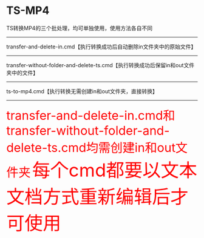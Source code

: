 # TS-MP4
TS转换MP4的三个批处理，均可单独使用，使用方法各自不同
<hr>transfer-and-delete-in.cmd【执行转换成功后自动删除in文件夹中的原始文件】
<hr>transfer-without-folder-and-delete-ts.cmd【执行转换成功后保留in和out文件夹中的文件】
<hr>ts-to-mp4.cmd【执行转换无需创建in和out文件夹，直接转换】
<hr><font size="6" color="red">transfer-and-delete-in.cmd和transfer-without-folder-and-delete-ts.cmd均需创建in和out文件夹</font>
<font size="8" color="red">每个cmd都要以文本文档方式重新编辑后才可使用</font>
